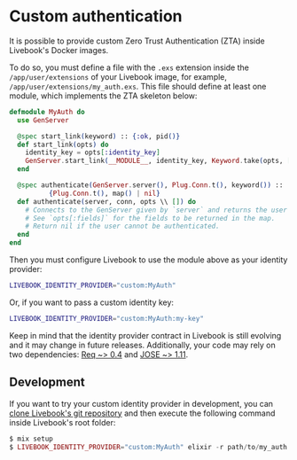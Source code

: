 # Custom authentication

It is possible to provide custom Zero Trust Authentication (ZTA) inside Livebook's Docker images.

To do so, you must define a file with the `.exs` extension inside the `/app/user/extensions` of your Livebook image, for example, `/app/user/extensions/my_auth.exs`. This file should define at least one module, which implements the ZTA skeleton below:

```elixir
defmodule MyAuth do
  use GenServer

  @spec start_link(keyword) :: {:ok, pid()}
  def start_link(opts) do
    identity_key = opts[:identity_key]
    GenServer.start_link(__MODULE__, identity_key, Keyword.take(opts, [:name]))
  end

  @spec authenticate(GenServer.server(), Plug.Conn.t(), keyword()) ::
          {Plug.Conn.t(), map() | nil}
  def authenticate(server, conn, opts \\ []) do
    # Connects to the GenServer given by `server` and returns the user information.
    # See `opts[:fields]` for the fields to be returned in the map.
    # Return nil if the user cannot be authenticated.
  end
end
```

Then you must configure Livebook to use the module above as your identity provider:

```bash
LIVEBOOK_IDENTITY_PROVIDER="custom:MyAuth"
```

Or, if you want to pass a custom identity key:

```bash
LIVEBOOK_IDENTITY_PROVIDER="custom:MyAuth:my-key"
```

Keep in mind that the identity provider contract in Livebook is still evolving and it may change in future releases. Additionally, your code may rely on two dependencies: [Req ~> 0.4](https://hexdocs.pm/req) and [JOSE ~> 1.11](https://hexdocs.pm/jose).

## Development

If you want to try your custom identity provider in development, you can [clone Livebook's git repository](https://github.com/livebook-dev/livebook) and then execute the following command inside Livebook's root folder:

```elixir
$ mix setup
$ LIVEBOOK_IDENTITY_PROVIDER="custom:MyAuth" elixir -r path/to/my_auth.exs -S mix phx.server
```